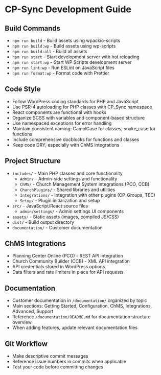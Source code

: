 # CP-Sync Development Guide

## Build Commands
- `npm run build` - Build assets using wpackio-scripts
- `npm run build:wp` - Build assets using wp-scripts
- `npm run build:all` - Build all assets
- `npm run start` - Start development server with hot reloading
- `npm run start:wp` - Start WP Scripts development server
- `npm run lint:wp` - Run ESLint on JavaScript files
- `npm run format:wp` - Format code with Prettier

## Code Style
- Follow WordPress coding standards for PHP and JavaScript
- Use PSR-4 autoloading for PHP classes with CP_Sync namespace
- React components are functional with hooks
- Organize SCSS with variables and component-based structure
- Use namespaced exceptions for error handling
- Maintain consistent naming: CamelCase for classes, snake_case for functions
- Include comprehensive docblocks for functions and classes
- Keep code DRY, especially with ChMS integrations

## Project Structure
- `includes/` - Main PHP classes and core functionality
  - `Admin/` - Admin-side settings and functionality
  - `ChMS/` - Church Management System integrations (PCO, CCB)
  - `ChurchPlugins/` - Shared libraries and utilities
  - `Integrations/` - Integration with other plugins (CP_Groups, TEC)
  - `Setup/` - Plugin initialization and setup
- `src/` - JavaScript/React source files
  - `admin/settings/` - Admin settings UI components
- `assets/` - Static assets (images, compiled JS/CSS)
- `dist/` - Build output directory
- `documentation/` - Customer documentation

## ChMS Integrations
- Planning Center Online (PCO) - REST API integration
- Church Community Builder (CCB) - XML API integration
- API credentials stored in WordPress options
- Data filters and rate limiters in place for API requests

## Documentation
- Customer documentation in `/documentation/` organized by topic
- Main sections: Getting Started, Configuration, ChMS, Integrations, Advanced, Support
- Reference `/documentation/README.md` for documentation structure overview
- When adding features, update relevant documentation files

## Git Workflow
- Make descriptive commit messages
- Reference issue numbers in commits when applicable
- Test your code before committing changes